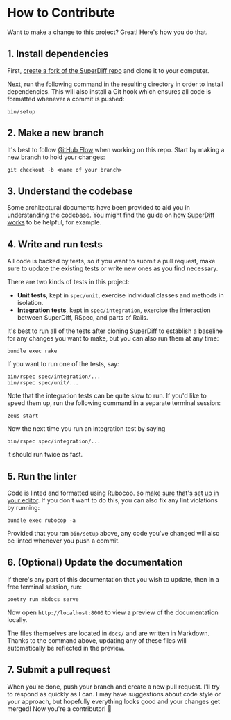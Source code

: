 # How to Contribute

Want to make a change to this project?
Great! Here's how you do that.

## 1. Install dependencies

First, [create a fork of the SuperDiff repo](https://github.com/splitwise/super_diff/fork)
and clone it to your computer.

Next, run the following command in the resulting directory
in order to install dependencies.
This will also install a Git hook
which ensures all code is formatted whenever a commit is pushed:

```
bin/setup
```

## 2. Make a new branch

It's best to follow [GitHub Flow][github-flow] when working on this repo.
Start by making a new branch to hold your changes:

```
git checkout -b <name of your branch>
```

[github-flow]: https://docs.github.com/en/get-started/using-github/github-flow

## 3. Understand the codebase

Some architectural documents have been provided
to aid you in understanding the codebase.
You might find the guide on [how SuperDiff works](./architecture/how-super-diff-works.md) to be helpful, for example.

## 4. Write and run tests

All code is backed by tests,
so if you want to submit a pull request,
make sure to update the existing tests or write new ones as you find necessary.

There are two kinds of tests in this project:

- **Unit tests**, kept in `spec/unit`,
  exercise individual classes and methods in isolation.
- **Integration tests**, kept in `spec/integration`,
  exercise the interaction between SuperDiff, RSpec, and parts of Rails.

It's best to run all of the tests after cloning SuperDiff
to establish a baseline for any changes you want to make,
but you can also run them at any time:

```
bundle exec rake
```

If you want to run one of the tests, say:

```
bin/rspec spec/integration/...
bin/rspec spec/unit/...
```

Note that the integration tests
can be quite slow to run.
If you'd like to speed them up,
run the following command in a separate terminal session:

```
zeus start
```

Now the next time you run an integration test by saying

```
bin/rspec spec/integration/...
```

it should run twice as fast.

## 5. Run the linter

Code is linted and formatted using Rubocop.
so [make sure that's set up in your editor][rubocop-editors].
If you don't want to do this,
you can also fix any lint violations by running:

```
bundle exec rubocop -a
```

Provided that you ran `bin/setup` above,
any code you've changed will also be linted
whenever you push a commit.

[rubocop-editors]: https://docs.rubocop.org/rubocop/integration_with_other_tools.html#editor-integration

## 6. (Optional) Update the documentation

If there's any part of this documentation that you wish to update,
then in a free terminal session, run:

```
poetry run mkdocs serve
```

Now open `http://localhost:8000` to view a preview of the documentation locally.

The files themselves are located in `docs/`
and are written in Markdown.
Thanks to the command above,
updating any of these files will automatically be reflected in the preview.

## 7. Submit a pull request

When you're done,
push your branch
and create a new pull request.
I'll try to respond as quickly as I can.
I may have suggestions about code style or your approach,
but hopefully everything looks good and your changes get merged!
Now you're a contributor! 🎉
